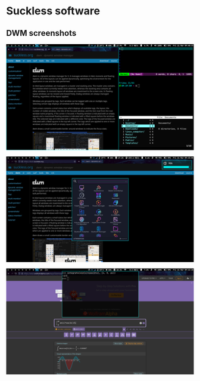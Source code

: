# Suckless software

## DWM screenshots

![screenshot1](screenshots/screenshot1.png)

![screenshot2](screenshots/screenshot2.png)

![screenshot3](screenshots/screenshot3.png)
